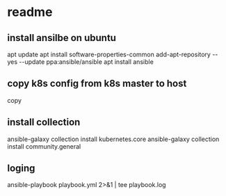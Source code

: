 # readme

## install ansilbe on ubuntu

apt update
apt install software-properties-common
add-apt-repository --yes --update ppa:ansible/ansible
apt install ansible

## copy k8s config from k8s master to host

copy

## install collection

ansible-galaxy collection install kubernetes.core
ansible-galaxy collection install community.general


## loging

ansible-playbook playbook.yml 2>&1 | tee playbook.log
